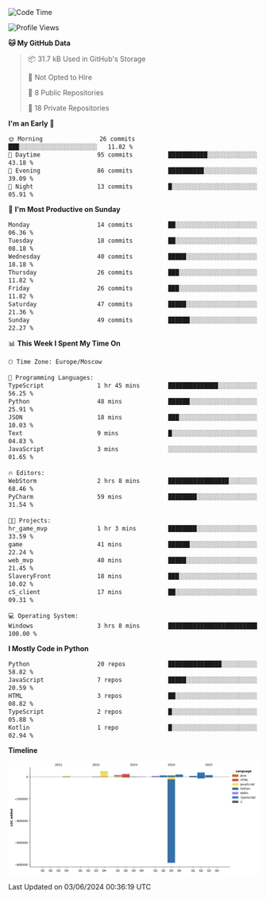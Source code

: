<!--START_SECTION:waka-->
![Code Time](http://img.shields.io/badge/Code%20Time-347%20hrs%2034%20mins-blue)

![Profile Views](http://img.shields.io/badge/Profile%20Views-0-blue)

**🐱 My GitHub Data** 

> 📦 31.7 kB Used in GitHub's Storage 
 > 
> 🚫 Not Opted to Hire
 > 
> 📜 8 Public Repositories 
 > 
> 🔑 18 Private Repositories 
 > 
**I'm an Early 🐤** 

```text
🌞 Morning                26 commits          ███░░░░░░░░░░░░░░░░░░░░░░   11.82 % 
🌆 Daytime                95 commits          ███████████░░░░░░░░░░░░░░   43.18 % 
🌃 Evening                86 commits          ██████████░░░░░░░░░░░░░░░   39.09 % 
🌙 Night                  13 commits          █░░░░░░░░░░░░░░░░░░░░░░░░   05.91 % 
```
📅 **I'm Most Productive on Sunday** 

```text
Monday                   14 commits          ██░░░░░░░░░░░░░░░░░░░░░░░   06.36 % 
Tuesday                  18 commits          ██░░░░░░░░░░░░░░░░░░░░░░░   08.18 % 
Wednesday                40 commits          █████░░░░░░░░░░░░░░░░░░░░   18.18 % 
Thursday                 26 commits          ███░░░░░░░░░░░░░░░░░░░░░░   11.82 % 
Friday                   26 commits          ███░░░░░░░░░░░░░░░░░░░░░░   11.82 % 
Saturday                 47 commits          █████░░░░░░░░░░░░░░░░░░░░   21.36 % 
Sunday                   49 commits          ██████░░░░░░░░░░░░░░░░░░░   22.27 % 
```


📊 **This Week I Spent My Time On** 

```text
🕑︎ Time Zone: Europe/Moscow

💬 Programming Languages: 
TypeScript               1 hr 45 mins        ██████████████░░░░░░░░░░░   56.25 % 
Python                   48 mins             ██████░░░░░░░░░░░░░░░░░░░   25.91 % 
JSON                     18 mins             ███░░░░░░░░░░░░░░░░░░░░░░   10.03 % 
Text                     9 mins              █░░░░░░░░░░░░░░░░░░░░░░░░   04.83 % 
JavaScript               3 mins              ░░░░░░░░░░░░░░░░░░░░░░░░░   01.65 % 

🔥 Editors: 
WebStorm                 2 hrs 8 mins        █████████████████░░░░░░░░   68.46 % 
PyCharm                  59 mins             ████████░░░░░░░░░░░░░░░░░   31.54 % 

🐱‍💻 Projects: 
hr_game_mvp              1 hr 3 mins         ████████░░░░░░░░░░░░░░░░░   33.59 % 
game                     41 mins             ██████░░░░░░░░░░░░░░░░░░░   22.24 % 
web_mvp                  40 mins             █████░░░░░░░░░░░░░░░░░░░░   21.45 % 
SlaveryFront             18 mins             ███░░░░░░░░░░░░░░░░░░░░░░   10.02 % 
cS_client                17 mins             ██░░░░░░░░░░░░░░░░░░░░░░░   09.31 % 

💻 Operating System: 
Windows                  3 hrs 8 mins        █████████████████████████   100.00 % 
```

**I Mostly Code in Python** 

```text
Python                   20 repos            ███████████████░░░░░░░░░░   58.82 % 
JavaScript               7 repos             █████░░░░░░░░░░░░░░░░░░░░   20.59 % 
HTML                     3 repos             ██░░░░░░░░░░░░░░░░░░░░░░░   08.82 % 
TypeScript               2 repos             █░░░░░░░░░░░░░░░░░░░░░░░░   05.88 % 
Kotlin                   1 repo              █░░░░░░░░░░░░░░░░░░░░░░░░   02.94 % 
```



**Timeline**

![Lines of Code chart](https://raw.githubusercontent.com/adlemx/adlemx/main/assets/bar_graph.png)


 Last Updated on 03/06/2024 00:36:19 UTC
<!--END_SECTION:waka-->
